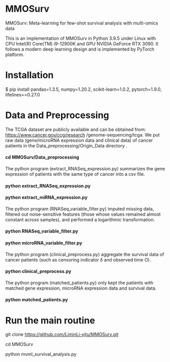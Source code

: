 # MMOSurv

MMOSurv: Meta-learning for few-shot survival analysis with multi-omics data

This is an implementation of MMOSurv in Python 3.9.5 under Linux with CPU Intel(R) Core(TM) i9-12900K and GPU NVIDIA GeForce RTX 3090. It follows a modern deep learning design and is implemented by PyTorch platform.

# Installation

$ pip install pandas=1.3.5, numpy=1.20.2, scikit-learn=1.0.2, pytorch=1.9.0, lifelines==0.27.0


# Data and Preprocessing

The TCGA dataset are publicly available and can be obtained from: https://www.cancer.gov/ccg/research /genome-sequencing/tcga. We put raw data (gene/microRNA expression data and clinical data) of cancer patients in the Data_preprocessing/Origin_Data directory .

#### cd MMOSurv/Data_preprocessing

The python program (extract_RNASeq_expression.py) summarizes the gene expression of patients with the same type of cancer into a csv file. 

#### python extract_RNASeq_expression.py

#### python extract_miRNA_expression.py

The python program (RNASeq_variable_filter.py) imputed missing data, filtered out noise-sensitive features (those whose values ​​remained almost constant across samples), and performed a logarithmic transformation.

#### python RNASeq_variable_filter.py

#### python microRNA_variable_filter.py

The python program (clinical_preprocess.py)  aggregate the survival data of cancer patients (such as censoring indicator δ and observed time O).

#### python clinical_preprocess.py

The python program (matched_patients.py) only kept the patients with matched gene expression, microRNA expression data and survival data.

#### python matched_patients.py

# Run the main routine

git clone https://github.com/LiminLi-xjtu/MMOSurv.git

cd MMOSurv

python mvml_survival_analysis.py
